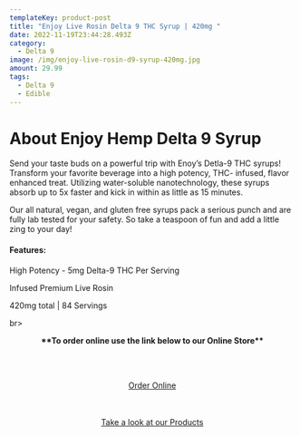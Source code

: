 ```yaml
---
templateKey: product-post
title: "Enjoy Live Rosin Delta 9 THC Syrup | 420mg "
date: 2022-11-19T23:44:28.493Z
category:
  - Delta 9
image: /img/enjoy-live-rosin-d9-syrup-420mg.jpg
amount: 29.99
tags:
  - Delta 9
  - Edible
---
```

# **About Enjoy Hemp Delta 9 Syrup**

Send your taste buds on a powerful trip with Enoy’s Detla-9 THC syrups! Transform your favorite beverage into a high potency, THC- infused, flavor enhanced treat. Utilizing water-soluble nanotechnology, these syrups absorb up to 5x faster and kick in within as little as 15 minutes.

Our all natural, vegan, and gluten free syrups pack a serious punch and are fully lab tested for your safety. So take a teaspoon of fun and add a little zing to your day!

#### **Features:**

High Potency - 5mg Delta-9 THC Per Serving

Infused Premium Live Rosin

420mg total | 84 Servings

br><br>

<Center>

**\*\*To order online use the link below to our Online Store\*\***

<br><br>

<Center><a class="link-view-more-products" target="_blank" href=https://capitalcbd.shop/product/enjoy-delta-9-thc-live-rosin-syrup-420mg/">Order Online</a></

<br><br><br>

<Center><a class="link-view-more-products" target="_blank" href="https://capitalamericanshaman.com/products">Take a look at our Products</a></Center>

<br><br>